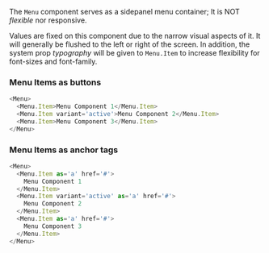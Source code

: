 The `Menu` component serves as a sidepanel menu container; It is NOT _flexible_ nor responsive.

Values are fixed on this component due to the narrow visual aspects of it. It will generally be flushed to the left or right of the screen. In addition, the system prop _typography_ will be given to `Menu.Item` to increase flexibility for font-sizes and font-family.

### Menu Items as buttons

```js
<Menu>
  <Menu.Item>Menu Component 1</Menu.Item>
  <Menu.Item variant='active'>Menu Component 2</Menu.Item>
  <Menu.Item>Menu Component 3</Menu.Item>
</Menu>
```

### Menu Items as anchor tags

```js
<Menu>
  <Menu.Item as='a' href='#'>
    Menu Component 1
  </Menu.Item>
  <Menu.Item variant='active' as='a' href='#'>
    Menu Component 2
  </Menu.Item>
  <Menu.Item as='a' href='#'>
    Menu Component 3
  </Menu.Item>
</Menu>
```
